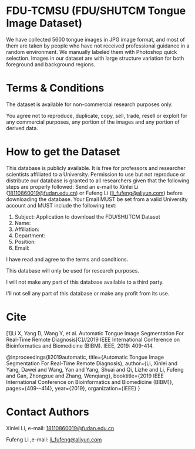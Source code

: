 # FDU-TCMSU (FDU/SHUTCM Tongue Image Dataset)

We have collected 5600 tongue images in JPG image format, and most of them are taken by people who have not received professional guidance in a random environment. We manually labeled them with Photoshop quick selection.
Images in our dataset are with large structure variation for both foreground and background regions.

# Terms & Conditions
The dataset is available for non-commercial research purposes only.

You agree not to reproduce, duplicate, copy, sell, trade, resell or exploit for any commercial purposes, any portion of the images and any portion of derived data.

# How to get the Dataset
This database is publicly available. It is free for professors and researcher scientists affiliated to a University. Permission to use but not reproduce or distribute our database is granted to all researchers given that the following steps are properly followed: Send an e-mail to Xinlei Li (18110860019@fudan.edu.cn) or Fufeng Li (li_fufeng@aliyun.com) before downloading the database. Your Email MUST be set from a valid University account and MUST include the following text:

1. Subject: Application to download the FDU/SHUTCM Dataset          
2. Name: <your first and last name>
3. Affiliation: <University where you work>
4. Department: <your department>
5. Position: <your job title>
6. Email: <must be the email at the above mentioned institution>
	
I have read and agree to the terms and conditions. 

This database will only be used for research purposes. 

I will not make any part of this database available to a third party. 

I'll not sell any part of this database or make any profit from its use.


# Cite
[1]Li X, Yang D, Wang Y, et al. Automatic Tongue Image Segmentation For Real-Time Remote Diagnosis[C]//2019 IEEE International Conference on Bioinformatics and Biomedicine (BIBM). IEEE, 2019: 409-414.


@inproceedings{li2019automatic,
  title={Automatic Tongue Image Segmentation For Real-Time Remote Diagnosis},
  author={Li, Xinlei and Yang, Dawei and Wang, Yan and Yang, Shuai and Qi, Lizhe and Li, Fufeng and Gan, Zhongxue and Zhang, Wenqiang},
  booktitle={2019 IEEE International Conference on Bioinformatics and Biomedicine (BIBM)},
  pages={409--414},
  year={2019},
  organization={IEEE}
}
	
# Contact Authors
Xinlei Li, e-mail: 18110860019@fudan.edu.cn

Fufeng Li ,e-mail: li_fufeng@aliyun.com


